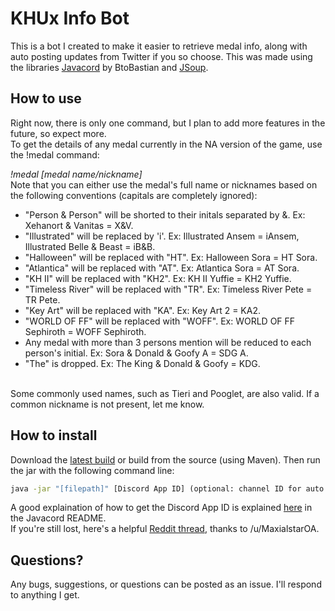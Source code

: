 # KHUx Info Bot

This is a bot I created to make it easier to retrieve medal info, along with auto posting updates from Twitter if you so choose. This was made using the libraries [Javacord](https://github.com/BtoBastian/Javacord/) by BtoBastian and [JSoup](https://jsoup.org/).

## How to use

Right now, there is only one command, but I plan to add more features in the future, so expect more.
<br>
To get the details of any medal currently in the NA version of the game, use the !medal command:

*!medal [medal name/nickname]*
<br>
Note that you can either use the medal's full name or nicknames based on the following conventions (capitals are completely ignored):
<br>
+ "Person & Person" will be shorted to their initals separated by &. Ex: Xehanort & Vanitas = X&V.
+ "Illustrated" will be replaced by 'i'. Ex: Illustrated Ansem = iAnsem, Illustrated Belle & Beast = iB&B.
+ "Halloween" will be replaced with "HT". Ex: Halloween Sora = HT Sora.
+ "Atlantica" will be replaced with "AT". Ex: Atlantica Sora = AT Sora.
+ "KH II" will be replaced with "KH2". Ex: KH II Yuffie = KH2 Yuffie.
+ "Timeless River" will be replaced with "TR". Ex: Timeless River Pete = TR Pete.
+ "Key Art" will be replaced with "KA". Ex: Key Art 2 = KA2.
+ "WORLD OF FF" will be replaced with "WOFF". Ex: WORLD OF FF Sephiroth = WOFF Sephiroth.
+ Any medal with more than 3 persons mention will be reduced to each person's initial. Ex: Sora & Donald & Goofy A = SDG A.
+ "The" is dropped. Ex: The King & Donald & Goofy = KDG.
<br>
Some commonly used names, such as Tieri and Pooglet, are also valid. If a common nickname is not present, let me know.

## How to install

Download the [latest build](https://github.com/xlash123/KHUx-Discord-Bot/releases/) or build from the source (using Maven). Then run the jar with the following command line:
```cmd
java -jar "[filepath]" [Discord App ID] (optional: channel ID for auto Twitter updates )
```
A good explaination of how to get the Discord App ID is explained [here](https://github.com/BtoBastian/Javacord/blob/master/README.md) in the Javacord README.
<br>
If you're still lost, here's a helpful [Reddit thread](https://www.reddit.com/r/KingdomHearts/comments/65puab/khux_easy_guide_to_run_xlash123s_khux_bot_in_your/), thanks to /u/MaxialstarOA.

## Questions?

Any bugs, suggestions, or questions can be posted as an issue. I'll respond to anything I get.